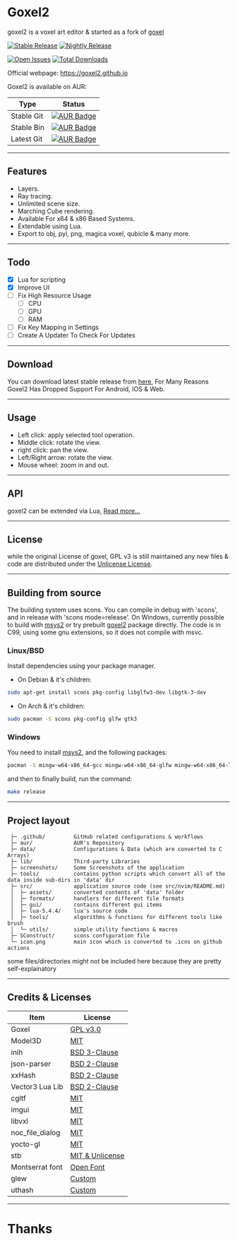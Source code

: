 # Goxel2

goxel2 is a voxel art editor & started as a fork of [goxel](https://github.com/guillaumechereau/goxel/)

[![Stable Release](https://github.com/goxel2/goxel2/actions/workflows/release.yml/badge.svg)](https://github.com/goxel2/goxel2/releases)
[![Nightly Release](https://github.com/goxel2/goxel2/actions/workflows/nightly.yml/badge.svg)](https://github.com/goxel2/goxel2/actions/workflows/nightly.yml)

[![Open Issues](https://img.shields.io/github/issues/goxel2/goxel2)](https://github.com/goxel2/goxel2/issues)
[![Total Downloads](https://img.shields.io/github/downloads/goxel2/goxel2/total)](https://github.com/goxel2/goxel2/releases)

Official webpage: https://goxel2.github.io

Goxel2 is available on AUR:

|   Type            |                          Status                                                                                 |
|-------------------|-----------------------------------------------------------------------------------------------------------------|
| Stable Git        | [![AUR Badge](https://img.shields.io/aur/version/goxel2)](https://aur.archlinux.org/packages/goxel2)            |
| Stable Bin        | [![AUR Badge](https://img.shields.io/aur/version/goxel2-bin)](https://aur.archlinux.org/packages/goxel2-bin)    |
| Latest Git        | [![AUR Badge](https://img.shields.io/aur/version/goxel2-git)](https://aur.archlinux.org/packages/goxel2-git)    |

---
## Features

- Layers.
- Ray tracing.
- Unlimited scene size.
- Marching Cube rendering.
- Available For x64 & x86 Based Systems.
- Extendable using Lua.
- Export to obj, pyl, png, magica voxel, qubicle & many more.

---
## Todo
- [x] Lua for scripting
- [x] Improve UI
- [ ] Fix High Resource Usage
	- [ ] CPU
	- [ ] GPU
	- [ ] RAM

- [ ] Fix Key Mapping in Settings
- [ ] Create A Updater To Check For Updates

---
## Download

You can download latest stable release from [here](https://github.com/pegvin/goxel2/releases/latest), For Many Reasons Goxel2 Has Dropped Support For Android, IOS & Web.

---
## Usage

- Left click: apply selected tool operation.
- Middle click: rotate the view.
- right click: pan the view.
- Left/Right arrow: rotate the view.
- Mouse wheel: zoom in and out.

---
## API
goxel2 can be extended via Lua, [Read more...](https://github.com/goxel2/goxel2/wiki/Lua-API)

---
## License
while the original License of goxel, GPL v3 is still maintained any new files & code are distributed under the [Unlicense License](./LICENSE.md).

---
## Building from source

The building system uses scons.  You can compile in debug with 'scons', and in
release with 'scons mode=release'.  On Windows, currently possible to build
with [msys2](https://www.msys2.org/) or try prebuilt
[goxel2](https://github.com/pegvin/goxel2/releases/latest) package directly.
The code is in C99, using some gnu extensions, so it does not compile
with msvc.

### Linux/BSD

Install dependencies using your package manager.

- On Debian & it's children:

```bash
sudo apt-get install scons pkg-config libglfw3-dev libgtk-3-dev
```

- On Arch & it's children:

```bash
sudo pacman -S scons pkg-config glfw gtk3
```

### Windows

You need to install [msys2](https://www.msys2.org/), and the following packages:

```bash
pacman -S mingw-w64-x86_64-gcc mingw-w64-x86_64-glfw mingw-w64-x86_64-libtre-git scons make
```

and then to finally build, run the command:

```bash
make release
```

---

## Project layout

```
 ├─ .github/         GitHub related configurations & workflows
 ├─ aur/             AUR's Repository
 ├─ data/            Configurations & Data (which are converted to C Arrays)
 ├─ lib/             Third-party Libraries
 ├─ screenshots/     Some Screenshots of the application
 ├─ tools/           contains python scripts which convert all of the data inside sub-dirs in 'data' dir
 ├─ src/             application source code (see src/nvim/README.md)
 │  ├─ assets/       converted contents of 'data' folder
 │  ├─ formats/      handlers for different file formats
 │  ├─ gui/          contains different gui items
 │  ├─ lua-5.4.4/    lua's source code
 │  ├─ tools/        algorithms & functions for different tools like brush
 │  └─ utils/        simple utility functions & macros
 ├─ SConstruct/      scons configuration file
 └─ icon.png         main icon which is converted to .icns on github actions
```

some files/directories might not be included here because they are pretty self-explainatory

---

## Credits & Licenses

|       Item        |                          License                           |
|-------------------|------------------------------------------------------------|
| Goxel             | [GPL v3.0](https://github.com/guillaumechereau/goxel)      |
| Model3D           | [MIT](https://gitlab.com/bztsrc/model3d)                   |
| inih              | [BSD 3-Clause](https://github.com/benhoyt/inih)            |
| json-parser       | [BSD 2-Clause](https://github.com/udp/json-parser)         |
| xxHash            | [BSD 2-Clause](https://github.com/Cyan4973/xxHash)         |
| Vector3 Lua Lib   | [BSD 2-Clause](https://github.com/topameng/CsToLua/blob/master/tolua/Assets/Lua/Vector3.lua)      |
| cgltf             | [MIT](https://github.com/jkuhlmann/cgltf)                  |
| imgui             | [MIT](https://github.com/ocornut/imgui)                    |
| libvxl            | [MIT](https://github.com/xtreme8000/libvxl)                |
| noc_file_dialog   | [MIT](https://github.com/guillaumechereau/noc)             |
| yocto-gl          | [MIT](https://github.com/xelatihy/yocto-gl)                |
| stb               | [MIT & Unlicense](https://github.com/nothings/stb)         |
| Montserrat font   | [Open Font](https://fonts.google.com/specimen/Montserrat)  |
| glew              | [Custom](https://github.com/nigels-com/glew)               |
| uthash            | [Custom](https://github.com/troydhanson/uthash)            |

---

# Thanks
